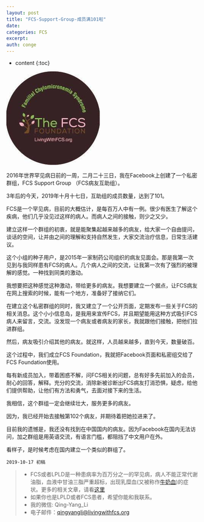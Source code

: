 ```yaml
---
layout: post
title: "FCS-Support-Group-成员满101啦"
date:
categories: FCS
excerpt:
auth: conge
---
```

* content
{:toc}

![ ](/assets/images/FCS/118382-758d375e49f80c0c.png)

2016年世界罕见病日前的一周，二月二十三日，我在Facebook上创建了一个私密群组，FCS Support Group （FCS病友互助组）。

3年后的今天，2019年十月十七日，互助组的成员数量，达到了101。

FCS是一个罕见病，目前的大概估计，是每百万人中有一例。很少有医生了解这个疾病，他们几乎没见过这样的病人。而病人之间的接触，则少之又少。

建立这样一个群组的初衷，就是能聚集起越来越多的病友，给大家一个自由提问，谈话的空间，让并由之间的理解和支持自然发生，大家交流治疗信息，日常生活建议。

这个小组的种子用户，是2015年一家制药公司组织的病友见面会。那是我第一次见到与我同样患有FCS的病人。几个病人之间的交流，让我第一次有了强烈的被理解的感觉。一种找到同类的激动。

我想要把这种感觉这种激动，带给更多的病友。我想要建立一个据点，让FCS病友在网上搜索的时候，能有一个地方，准备好了接纳它们。

在建立这个私密群组的同时，我又建立了一个公开页面，定期发布一些关于FCS的相关消息。这个小小信息岛，是我用来宣传FCS，并且期望能用这种方式吸引FCS病人来留言，交流。没发现一个病友或者病友的家长，我就跟他们接触，把他们拉进群组。

然后，病友吸引介绍其他的病友。就这样，人员越来越多，直到今天，数量破百。

这个过程中，我们成立FCS Foundation，我就把Facebook页面和私密组交给了FCS Foundation使用。

每有新成员加入，带着困惑不解，问FCS相关的问题，总有好多先前加入的会员，耐心的回答，解释。充分的交流，消除新被诊断出FCS病友打消恐惧，疑虑，给他们提供帮助，让他们有方法和勇气，去面对接下来的生活。

我相信，这个群组一定会继续壮大，服务更多的病友。

因为，我已经开始去接触第102个病友，并期待着把她拉进来了。

目前我的遗憾是，我还没有找到在中国国内的病友。因为Facebook在国内无法访问，加之群组是用英语交流，有语言门槛，都阻挡了中文用户在外。

看样子，是时候考虑在国内建立一个类似的群组了。

```
2019-10-17 初稿
```


> * FCS或者LPLD是一种患病率为百万分之一的罕见病，病人不能正常代谢油脂，血液中甘油三脂严重超标，出现乳糜血(又被称作[牛奶血](https://www.jianshu.com/p/4cba7c3cabf6))的症状。更多的相关文章，请看[这里](https://www.jianshu.com/nb/8793129)
> * 如果你也是LPLD或者FCS患者，希望你能和我联系。
> * 我的微信: Qing-Yang_Li
> * 电子邮件：qingyangli@livingwithfcs.org
